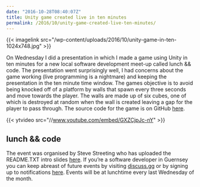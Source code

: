 ```yaml
---
date: "2016-10-28T08:40:07Z"
title: Unity game created live in ten minutes
permalink: /2016/10/unity-game-created-live-ten-minutes/
---
```


{{< imagelink src="/wp-content/uploads/2016/10/unity-game-in-ten-1024x748.jpg" >}}

On Wednesday I did a presentation in which I made a game using Unity in ten minutes for a new local software development meet-up called lunch && code. The presentation went surprisingly well, I had concerns about the game working (live programming is a nightmare) and keeping the presentation in the ten minute time window. The games objective is to avoid being knocked off of a platform by walls that spawn every three seconds and move towards the player. The walls are made up of six cubes, one of which is destroyed at random when the wall is created leaving a gap for the player to pass through. The source code for the game is on GitHub [here](https://github.com/jasemagee/LunchAndCodeGameInTen). 

{{< ytvideo src="//www.youtube.com/embed/GXZCjpJc-nY" >}}

## lunch && code

The event was organised by Steve Streeting who has uploaded the README.TXT intro slides [here](https://speakerdeck.com/sinbad/lunch-and-and-code-readme-dot-txt). If you&#8217;re a software developer in Guernsey you can keep abreast of future events by visiting [discuss.gg](https://discuss.gg/) or by signing up to notifications [here](http://discuss.us14.list-manage.com/subscribe?u=1f9d29f5fe57f6a555da76d24&id=0e2670491d). Events will be at lunchtime every last Wednesday of the month.